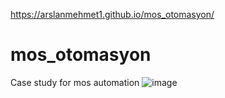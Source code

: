 https://arslanmehmet1.github.io/mos_otomasyon/
# mos_otomasyon
Case study for mos automation
![image](https://github.com/arslanmehmet1/mos_otomasyon/assets/108485739/cbf31ac5-efd0-45c3-afc4-550118305688)
